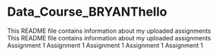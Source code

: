 # Data_Course_BRYANThello
This README file contains information about my uploaded assignments
This README file contains information about my uploaded assignments
Assignment 1
Assignment 1
Assignment 1
Assignment 1
Assignment 1
